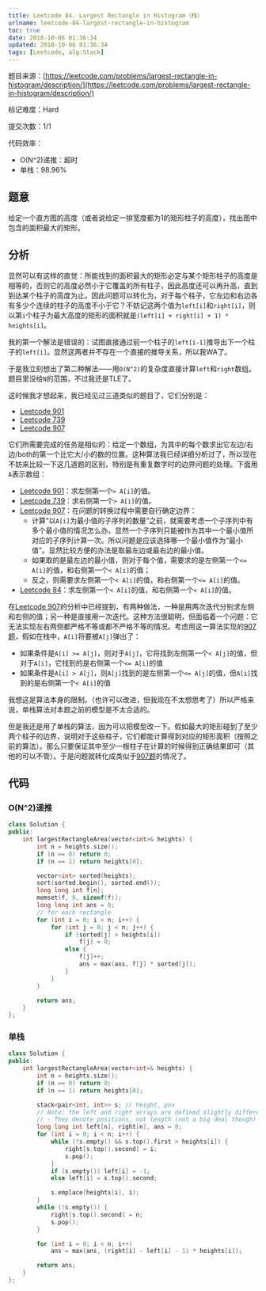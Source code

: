 ```yaml
---
title: Leetcode 84. Largest Rectangle in Histogram（栈）
urlname: leetcode-84-largest-rectangle-in-histogram
toc: true
date: 2018-10-06 01:36:34
updated: 2018-10-06 01:36:34
tags: [Leetcode, alg:Stack]
---
```


题目来源：[https://leetcode.com/problems/largest-rectangle-in-histogram/description/](https://leetcode.com/problems/largest-rectangle-in-histogram/description/)

标记难度：Hard

提交次数：1/1

代码效率：

* O(N^2)递推：超时
* 单栈：98.96%

## 题意

给定一个直方图的高度（或者说给定一排宽度都为1的矩形柱子的高度），找出图中包含的面积最大的矩形。

## 分析

显然可以有这样的直觉：所能找到的面积最大的矩形必定与某个矩形柱子的高度是相等的，否则它的高度必然小于它覆盖的所有柱子，因此高度还可以再升高，直到到达某个柱子的高度为止。因此问题可以转化为，对于每个柱子，它左边和右边各有多少个连续的柱子的高度不小于它？不妨记这两个值为`left[i]`和`right[i]`，则以第`i`个柱子为最大高度的矩形的面积就是`(left[i] + right[i] + 1) * heights[i]`。

我的第一个解法是错误的：试图直接通过前一个柱子的`left[i-1]`推导出下一个柱子的`left[i]`。显然这两者并不存在一个直接的推导关系，所以我WA了。

于是我立刻想出了第二种解法——用`O(N^2)`的复杂度直接计算`left`和`right`数组。题目里没给`N`的范围，不过我还是TLE了。

这时候我才想起来，我已经见过三道类似的题目了，它们分别是：

* [Leetcode 901](/post/leetcode-901-online-stock-span/)
* [Leetcode 739](/post/leetcode-739-daily-temperatures/)
* [Leetcode 907](/post/leetcode-907-sum-of-subarray-minimums/)

它们所需要完成的任务是相似的：给定一个数组，为其中的每个数求出它左边/右边/both的第一个比它大/小的数的位置。这种算法我已经详细分析过了，所以现在不妨来比较一下这几道题的区别，特别是有重复数字时的边界问题的处理。下面用`A`表示数组：

* [Leetcode 901](/post/leetcode-901-online-stock-span/)：求左侧第一个`> A[i]`的值。
* [Leetcode 739](/post/leetcode-739-daily-temperatures/)：求右侧第一个`> A[i]`的值。
* [Leetcode 907](/post/leetcode-907-sum-of-subarray-minimums/)：在问题的转换过程中需要自行确定边界：
  * 计算“以`A[i]`为最小值的子序列的数量”之前，就需要考虑一个子序列中有多个最小值的情况怎么办。显然一个子序列只能被作为其中一个最小值所对应的子序列计算一次。所以问题是应该选择哪一个最小值作为“最小值”。显然比较方便的办法是取最左边或最右边的最小值。
  * 如果取的是最左边的最小值，则对于每个值，需要求的是左侧第一个`<= A[i]`的值，和右侧第一个`< A[i]`的值；
  * 反之，则需要求左侧第一个`< A[i]`的值，和右侧第一个`<= A[i]`的值。
* [Leetcode 84](/post/leetcode-84-largest-rectangle-in-histogram)：求左侧第一个`< A[i]`的值，和右侧第一个`< A[i]`的值。

在[Leetcode 907](/post/leetcode-907-sum-of-subarray-minimums/)的分析中已经提到，有两种做法，一种是用两次迭代分别求左侧和右侧的值；另一种是直接用一次迭代。这种方法很聪明，但面临着一个问题：它无法实现左右两侧都严格不等或都不严格不等的情况。考虑用这一算法实现的[907题](/post/leetcode-907-sum-of-subarray-minimums/)，假如在栈中，`A[i]`将要被`A[j]`弹出了：

* 如果条件是`A[i] >= A[j]`，则对于`A[j]`，它将找到左侧第一个`< A[j]`的值，但对于`A[i]`，它找到的是右侧第一个`<= A[i]`的值
* 如果条件是`A[i] > A[j]`，则`A[j]`找到的是左侧第一个`<= A[j]`的值，但`A[i]`找到的是右侧第一个`< A[i]`的值

我想这是算法本身的限制。（也许可以改进，但我现在不太想思考了）所以严格来说，单栈算法对本题之前的模型是不太合适的。

但是我还是用了单栈的算法，因为可以把模型改一下。假如最大的矩形碰到了至少两个柱子的边界，说明对于这些柱子，它们都能计算得到对应的矩形面积（按照之前的算法）。那么只要保证其中至少一根柱子在计算的时候得到正确结果即可（其他的可以不管）。于是问题就转化成类似于[907题](/post/leetcode-907-sum-of-subarray-minimums/)的情况了。

## 代码

### O(N^2)递推

```cpp
class Solution {
public:
    int largestRectangleArea(vector<int>& heights) {
        int n = heights.size();
        if (n == 0) return 0;
        if (n == 1) return heights[0];

        vector<int> sorted(heights);
        sort(sorted.begin(), sorted.end());
        long long int f[n];
        memset(f, 0, sizeof(f));
        long long int ans = 0;
        // for each rectangle
        for (int i = 0; i < n; i++) {
            for (int j = 0; j < n; j++) {
                if (sorted[j] > heights[i])
                    f[j] = 0;
                else {
                    f[j]++;
                    ans = max(ans, f[j] * sorted[j]);
                }
            }
        }

        return ans;
    }
};
```

### 单栈

```cpp
class Solution {
public:
    int largestRectangleArea(vector<int>& heights) {
        int n = heights.size();
        if (n == 0) return 0;
        if (n == 1) return heights[0];

        stack<pair<int, int>> s; // height, pos
        // Note: the left and right arrays are defined slightly differently
        // - They denote positions, not length (not a big deal though)
        long long int left[n], right[n], ans = 0;
        for (int i = 0; i < n; i++) {
            while (!s.empty() && s.top().first > heights[i]) {
                right[s.top().second] = i;
                s.pop();
            }
            if (s.empty()) left[i] = -1;
            else left[i] = s.top().second;

            s.emplace(heights[i], i);
        }
        while (!s.empty()) {
            right[s.top().second] = n;
            s.pop();
        }

        for (int i = 0; i < n; i++)
            ans = max(ans, (right[i] - left[i] - 1) * heights[i]);

        return ans;
    }
};
```
